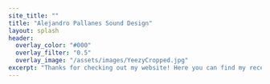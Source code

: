 ```yaml
---
site_title: ""
title: "Alejandro Pallanes Sound Design"
layout: splash
header: 
  overlay_color: "#000"
  overlay_filter: "0.5"
  overlay_image: "/assets/images/YeezyCropped.jpg"
excerpt: "Thanks for checking out my website! Here you can find my recent work as well as personal projects I've worked on."
---
```


